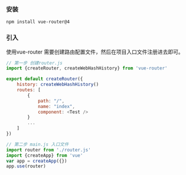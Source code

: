 
### 安装
``` shell
npm install vue-router@4
```
### 引入
使用vue-router 需要创建路由配置文件，然后在项目入口文件注册进去即可。
``` js
// 第一步 创建router.js
import {createRouter, createWebHashHistory} from 'vue-router'

export default createRouter({
    history: createWebHashHistory()
    routes: [
        { 
            path: "/",
            name: "index",
            component: <Test />
        }
        ...
    ]
})

// 第二步 main.js 入口文件
import router from './router.js'
import {createApp} from 'vue'
var app = createApp({})
app.use(router)

```

